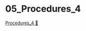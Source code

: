 # 05_Procedures_4

[Procedures_4 &#128279;](https://alison.com/topic/learn/84245/topic-a-demo-4-troubleshooting-procedures-part-4)
